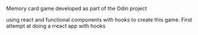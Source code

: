 Memory card game developed as part of the Odin project

using react and functional components with hooks to create this game. 
First attempt at doing a rreact app with hooks
